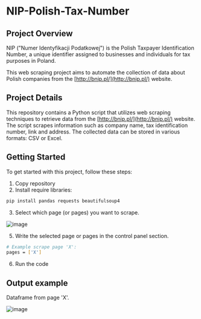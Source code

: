 # NIP-Polish-Tax-Number

## Project Overview

NIP ("Numer Identyfikacji Podatkowej") is the Polish Taxpayer Identification Number, a unique identifier assigned to businesses and individuals for tax purposes in Poland. 

This web scraping project aims to automate the collection of data about Polish companies from the [http://bnip.pl/](http://bnip.pl/) website.

## Project Details

This repository contains a Python script that utilizes web scraping techniques to retrieve data from the [http://bnip.pl/](http://bnip.pl/) website. The script scrapes information such as company name, tax identification number, link and address. The collected data can be stored in various formats: CSV or Excel.

## Getting Started

To get started with this project, follow these steps:

1. Copy repository
2. Install require libraries:

```bash
pip install pandas requests beautifulsoup4
```

3. Select which page (or pages) you want to scrape.

![image](https://github.com/DudekCode/NIP-Polish-Tax-Number/assets/111693910/a265c8d4-38ae-4200-ab30-49398d911646)


   
5. Write the selected page or pages in the control panel section.
```bash
# Example scrape page 'X':
pages = ['X']
```
6. Run the code


## Output example

Dataframe from page 'X'. 

![image](https://github.com/DudekCode/NIP-Polish-Tax-Number/assets/111693910/e489f3b8-d50f-413f-ab64-fab60d3391c7)
